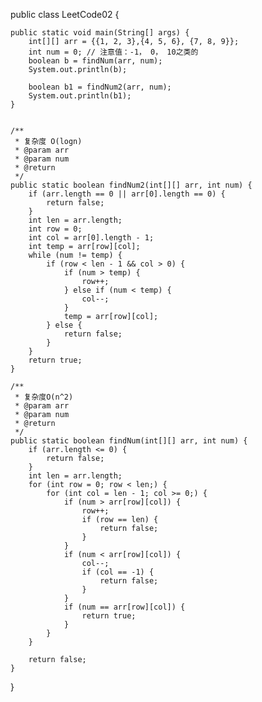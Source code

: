 public class LeetCode02 {

    public static void main(String[] args) {
        int[][] arr = {{1, 2, 3},{4, 5, 6}, {7, 8, 9}};
        int num = 0; // 注意值：-1， 0， 10之类的
        boolean b = findNum(arr, num);
        System.out.println(b);

        boolean b1 = findNum2(arr, num);
        System.out.println(b1);
    }


    /**
     * 复杂度 O(logn)
     * @param arr
     * @param num
     * @return
     */
    public static boolean findNum2(int[][] arr, int num) {
        if (arr.length == 0 || arr[0].length == 0) {
            return false;
        }
        int len = arr.length;
        int row = 0;
        int col = arr[0].length - 1;
        int temp = arr[row][col];
        while (num != temp) {
            if (row < len - 1 && col > 0) {
                if (num > temp) {
                    row++;
                } else if (num < temp) {
                    col--;
                }
                temp = arr[row][col];
            } else {
                return false;
            }
        }
        return true;
    }

    /**
     * 复杂度O(n^2)
     * @param arr
     * @param num
     * @return
     */
    public static boolean findNum(int[][] arr, int num) {
        if (arr.length <= 0) {
            return false;
        }
        int len = arr.length;
        for (int row = 0; row < len;) {
            for (int col = len - 1; col >= 0;) {
                if (num > arr[row][col]) {
                    row++;
                    if (row == len) {
                        return false;
                    }
                }
                if (num < arr[row][col]) {
                    col--;
                    if (col == -1) {
                        return false;
                    }
                }
                if (num == arr[row][col]) {
                    return true;
                }
            }
        }

        return false;
    }
}

